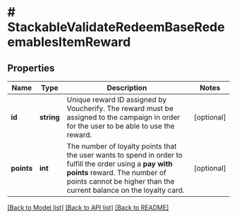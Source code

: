 # # StackableValidateRedeemBaseRedeemablesItemReward

## Properties

Name | Type | Description | Notes
------------ | ------------- | ------------- | -------------
**id** | **string** | Unique reward ID assigned by Voucherify. The reward must be assigned to the campaign in order for the user to be able to use the reward. | [optional]
**points** | **int** | The number of loyalty points that the user wants to spend in order to fulfill the order using a **pay with points** reward. The number of points cannot be higher than the current balance on the loyalty card. | [optional]

[[Back to Model list]](../../README.md#models) [[Back to API list]](../../README.md#endpoints) [[Back to README]](../../README.md)
